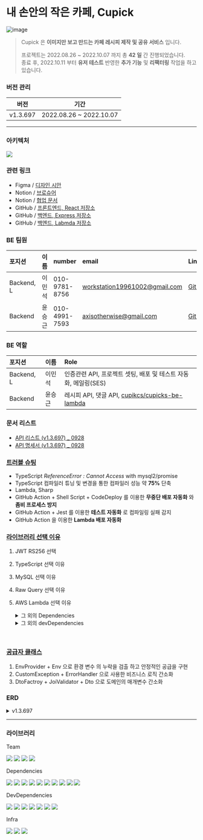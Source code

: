 # 내 손안의 작은 카페, Cupick

![image](https://user-images.githubusercontent.com/86306802/193551464-d254e52a-dc45-46a0-a991-7d0475ce5b00.png)

> Cupick 은 **이미지만 보고 만드는 카페 레시피 제작 및 공유 서비스** 입니다. <br>
> 
> 프로젝트는 2022.08.26 ~ 2022.10.07 까지 총 **42 일** 간 진행되었습니다.<br>
> 종료 후, 2022.10.11 부터 **유저 테스트** 반영한 **추가 기능** 및 **리팩터링** 작업을 하고 있습니다.

### 버전 관리

| 버전 | 기간 |
| ------- | --- |
| v1.3.697 | 2022.08.26 ~ 2022.10.07 |

---

### 아키텍처

<image src="https://user-images.githubusercontent.com/86306802/193556455-15aa6cc8-58e5-4825-9740-4f338a51aa0f.png" />

### 관련 링크

- Figma / [디자인 시안](https://www.figma.com/file/H0DTlyM8k8HP1fqgrmKlwR/Cupick?node-id=868%3A1196)
- Notion / [브로슈어](https://www.notion.so/24545255734e48d487e3b55da356dc4e)
- Notion / [협업 문서](https://www.notion.so/73c1cc9c739a481fa92192ba7676811f)
- GitHub / [프론트엔드, React 저장소](https://github.com/cupicks/cupicks-fe)
- GitHub / [백엔드, Express 저장소](https://github.com/cupicks/cupicks-be)
- GitHub / [백엔드, Labmda 저장소](https://github.com/cupicks/cupicks-be-lambda)

### BE 팀원

| 포지션 | 이름 | number | email | Link |
| :---- | :---- | :---- | :---- | :---- |
| Backend, L | 이민석 | 010-9781-8756 | workstation19961002@gmail.com | [GitHub](https://github.com/unchaptered) |
| Backend | 윤승근 | 010-4991-7593 | axisotherwise@gmail.com | [GitHub](https://github.com/axisotherwise) |

### BE 역할

| 포지션 | 이름 | Role |
| :---- | :---- | :---- |
| Backend, L | 이민석 | 인증관련 API, 프로젝트 셋팅, 배포 및 테스트 자동화, 메일링(SES) |
| Backend | 윤승근 | 레시피 API, 댓글 API, [cupikcs/cupicks-be-lambda](https://github.com/cupicks/cupicks-be-lambda) |

### 문서 리스트

- [API 리스트 (v1.3.697) _ 0928](https://www.notion.so/API-_-0928-158b92d9cf6e4601b4c0b04c22513cbb)
- [API 명세서 (v1.3.697) _ 0928](https://www.notion.so/API-_-0928-ce1db36c2fa7491f8fec700be56cc45f)

### [트러블 슈팅](https://github.com/cupicks/cupicks-be/wiki/1.-%ED%8A%B8%EB%9F%AC%EB%B8%94-%EC%8A%88%ED%8C%85)

- TypeScript _ReferenceError : Cannot Access_ with mysql2\/promise
- TypeScript 컴파일러 튜닝 및 변경을 통한 컴파일러 성능 약 **75%** 단축
- Lambda, Sharp
- GitHub Action + Shell Script + CodeDeploy 를 이용한 **무중단 배포 자동화** 와 **좀비 프로세스 방지**
- GitHub Action + Jest 를 이용한 **테스트 자동화** 로 컴파일링 실패 감지
- GitHub Action 을 이용한 **Lambda 배포 자동화**

### [라이브러리 선택 이유](https://github.com/cupicks/cupicks-be/wiki/3.-%EB%9D%BC%EC%9D%B4%EB%B8%8C%EB%9F%AC%EB%A6%AC-%EC%84%A0%ED%83%9D)

1. JWT RS256 선택
2. TypeScript 선택 이유
3. MySQL 선택 이유
4. Raw Query 선택 이유
5. AWS Lambda 선택 이유
    <details>
        <summary>그 외의 Dependencies</summary>

    1. env : 환경변수 설정을 도와주는 라이브러리
    2. cors : CORS 설정을 손쉽게 도와주는 라이브러리
    3. joi : 형태와 범위 등의 유효성 검사를 위한 라이브러리
    4. bcrypt : 단방향 암호화를 위한 라이브러리
    5. jsonwebtoken : JWT 를 만들기 위한 라이브러리로 RS256 알고리즘 선택
    6. uuid : Bcrypt 
    7. dayjs : Date 포맷팅, 연산 처리를 위한 경량 라이브러리
    8. multer : multipart/form-data 파서를 포함하고 있는 이미지 처리용 미들웨어
    9. morgan : 간단한 요청 로그를 노출 시킬 수 있게 도와주는 미들웨어

    </details>
    <details>
        <summary>그 외의 devDependencies</summary>

    1. cross-env : NODE_ENV 주입을 위한 라이브러리
    2. husky, lint-staged, prettier : 개별 커밋에 prettier 자동 적용 (local hooks)
    3. jest, esbuld-jest : 테스트 코드 실행을 위한 라이브러리 및 컴파일러
    4. node-mocks-http : Mock Request, Response 라이브러리
    5. @faker-js/faker : Mock Data 라이브러리
    6. typescript, @types/* : TypeScript 컴파일러(tsc) 와 타입 파일

    </details>

<br>

### [공급자 클래스](https://github.com/cupicks/cupicks-be/wiki/5.-%EA%B3%B5%EA%B8%89%EC%9E%90-%ED%81%B4%EB%9E%98%EC%8A%A4)

1. EnvProvider + Env 으로 환경 변수 의 누락을 검출 하고 안정적인 공급을 구현
2. CustomException + ErrorHandler 으로 사용한 비즈니스 로직 간소화
3. DtoFactroy + JoiValidator + Dto 으로 도메인의 매개변수 간소화

### ERD

<details>
    <summary>v1.3.697</summary>

<image src="./ERD.png">

</details>

---

### 라이브러리

Team

<img src="https://img.shields.io/badge/Husky-CB3837?style=flat-square&logo=npm&logoColor=white"/></a>
<img src="https://img.shields.io/badge/Prettier-F7B93E?style=flat-square&logo=Prettier&logoColor=white"/></a>
<img src="https://img.shields.io/badge/Lint_staged-CB3837?style=flat-square&logo=npm&logoColor=white"/></a>
<img src="https://img.shields.io/badge/GitHub_Action-2088FF?style=flat-square&logo=GitHub Actions&logoColor=white"/></a>

Dependencies

<img src="https://img.shields.io/badge/PM2-2B037A?style=flat-square&logo=PM2&logoColor=white"/></a>
<img src="https://img.shields.io/badge/Express-000000?style=flat-square&logo=Express&logoColor=white"/></a>
<img src="https://img.shields.io/badge/Jsonwebtoken-000000?style=flat-square&logo=JSON Web Tokens&logoColor=white"/></a>
<img src="https://img.shields.io/badge/Cors-CB3837?style=flat-square&logo=npm&logoColor=white"/></a>
<img src="https://img.shields.io/badge/Bcrypt-CB3837?style=flat-square&logo=npm&logoColor=white"/></a>
<img src="https://img.shields.io/badge/Dayjs-CB3837?style=flat-square&logo=npm&logoColor=white"/></a>
<img src="https://img.shields.io/badge/Joi-CB3837?style=flat-square&logo=npm&logoColor=white"/></a>
<img src="https://img.shields.io/badge/Multer-CB3837?style=flat-square&logo=npm&logoColor=white"/></a>
<img src="https://img.shields.io/badge/UUID-CB3837?style=flat-square&logo=npm&logoColor=white"/></a>
<img src="https://img.shields.io/badge/AWS_SDK-CB3837?style=flat-square&logo=npm&logoColor=white"/></a>

DevDependencies

<img src="https://img.shields.io/badge/TypeScript-3178C6?style=flat-square&logo=TypeScript&logoColor=white"/></a>
<img src="https://img.shields.io/badge/Bash-4EAA25?style=flat-square&logo=GNU Bash&logoColor=white"/></a>
<img src="https://img.shields.io/badge/Jest-CB3837?style=flat-square&logo=Jest&logoColor=white"/></a>
<img src="https://img.shields.io/badge/morgan-CB3837?style=flat-square&logo=npm&logoColor=white"/></a>
<img src="https://img.shields.io/badge/Node_Mock_Http-CB3837?style=flat-square&logo=npm&logoColor=white"/></a>
<img src="https://img.shields.io/badge/@faker_js-CB3837?style=flat-square&logo=npm&logoColor=white"/></a>
<img src="https://img.shields.io/badge/Esbuild_Jest-CB3837?style=flat-square&logo=npm&logoColor=white"/></a>

Infra

<img src="https://img.shields.io/badge/NGINX-009639?style=flat-square&logo=NGINX&logoColor=white"/></a>
<img src="https://img.shields.io/badge/NGINX_Amplify-009639?style=flat-square&logo=NGINX&logoColor=white"/></a>
<img src="https://img.shields.io/badge/Fail2Ban-000000?style=flat-square"/></a>
